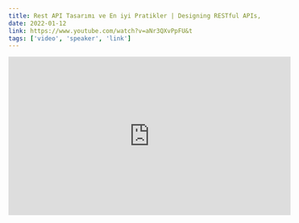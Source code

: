 ```yaml
---
title: Rest API Tasarımı ve En iyi Pratikler | Designing RESTful APIs, Best-Practices & Golden Rules
date: 2022-01-12
link: https://www.youtube.com/watch?v=aNr3QXvPpFU&t
tags: ['video', 'speaker', 'link']
---
```


<iframe width="560" height="315" src="https://www.youtube.com/embed/aNr3QXvPpFU" title="YouTube video player" frameborder="0" allow="accelerometer; autoplay; clipboard-write; encrypted-media; gyroscope; picture-in-picture" allowfullscreen></iframe>


